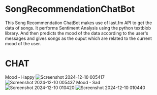 # SongRecommendationChatBot
This Song Recommendation ChatBot makes use of last.fm API to get the data of songs.
It performs Sentiment Analysis using the python textblob library.
And then predicts the mood of the data according to the user's messages and gives songs as the ouput which are related to the current mood of the user. 
# CHAT
Mood - Happy
![Screenshot 2024-12-10 005417](https://github.com/user-attachments/assets/65a8162c-a5e1-41c2-9b63-52fd309012e8)
![Screenshot 2024-12-10 005437](https://github.com/user-attachments/assets/17b9f80a-c6d3-4a65-829e-12c1e413ff70)
Mood - Sad
![Screenshot 2024-12-10 010420](https://github.com/user-attachments/assets/b206327d-d601-4893-9dd3-9a3b166e3b6e)
![Screenshot 2024-12-10 010440](https://github.com/user-attachments/assets/936c5145-d492-4753-81e8-b0491225b530)
